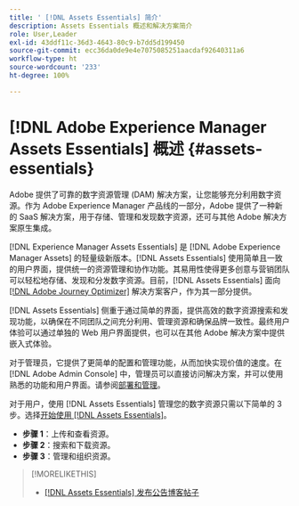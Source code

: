 ```yaml
---
title: ' [!DNL Assets Essentials] 简介'
description: Assets Essentials 概述和解决方案简介
role: User,Leader
exl-id: 43ddf11c-36d3-4643-80c9-b7dd5d199450
source-git-commit: ecc36da0de9e4e7075085251aacdaf92640311a6
workflow-type: ht
source-wordcount: '233'
ht-degree: 100%

---
```


# [!DNL Adobe Experience Manager Assets Essentials] 概述 {#assets-essentials}

<!-- TBD: Update this banner to remove Beta label. 
![Banner image for beta docs](assets/do-not-localize/banner-image-beta-docs.png)
-->

Adobe 提供了可靠的数字资源管理 (DAM) 解决方案，让您能够充分利用数字资源。作为 Adobe Experience Manager 产品线的一部分，Adobe 提供了一种新的 SaaS 解决方案，用于存储、管理和发现数字资源，还可与其他 Adobe 解决方案原生集成。

[!DNL Experience Manager Assets Essentials] 是 [!DNL Adobe Experience Manager Assets] 的轻量级新版本。[!DNL Assets Essentials] 使用简单且一致的用户界面，提供统一的资源管理和协作功能。其易用性使得更多创意与营销团队可以轻松地存储、发现和分发数字资源。目前，[!DNL Assets Essentials] 面向 [[!DNL Adobe Journey Optimizer]](https://experienceleague.adobe.com/docs/journey-optimizer/using/ajo-home.html) 解决方案客户，作为其一部分提供。

[!DNL Assets Essentials] 侧重于通过简单的界面，提供高效的数字资源搜索和发现功能，以确保在不同团队之间充分利用、管理资源和确保品牌一致性。最终用户体验可以通过单独的 Web 用户界面提供，也可以在其他 Adobe 解决方案中提供嵌入式体验。

对于管理员，它提供了更简单的配置和管理功能，从而加快实现价值的速度。在 [!DNL Adobe Admin Console] 中，管理员可以直接访问解决方案，并可以使用熟悉的功能和用户界面。请参阅[部署和管理](/help/deploy-administer.md)。

对于用户，使用 [!DNL Assets Essentials] 管理您的数字资源只需以下简单的 3 步。选择[开始使用 [!DNL Assets Essentials]](/help/get-started.md)。

* **步骤 1**：上传和查看资源。
* **步骤 2**：搜索和下载资源。
* **步骤 3**：管理和组织资源。

>[!MORELIKETHIS]
>
>* [[!DNL Assets Essentials] 发布公告博客帖子](https://blog.adobe.com/en/publish/2021/04/27/introducing-adobe-experience-manager-assets-essentials-to-simplify-collaboration-across-teams.html)

